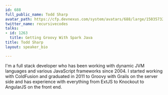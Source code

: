 ```yaml
---
id: 688
full_public_name: Todd Sharp
avatar_path: https://cfp.devnexus.com/system/avatars/688/large/15035732_1310991748965002_2689404947618856960_n.jpg?1503360504
twitter_name: recursivecodes
talks:
- id: 1263
  title: Getting Groovy With Spark Java
title: Todd Sharp
layout: speaker_bio

---
```

I'm a full stack developer who has been working with dynamic JVM languages and various JavaScript frameworks since 2004.  I started working with ColdFusion and graduated in 2011 to Groovy with Grails on the server side and has experience with everything from ExtJS to Knockout to AngularJS on the front end.  
